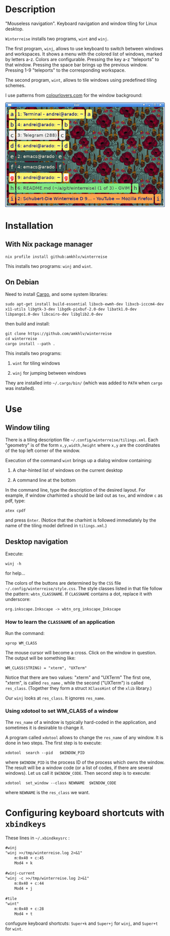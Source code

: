 Description
===========

"Mouseless navigation". Keyboard navigation and window tiling for Linux desktop. 

`Winterreise` installs two programs, `wint` and `winj`.

The first program, `winj`, allows to use keyboard to switch between windows and workspaces. 
It shows a menu with the colored list of windows, marked by letters a-z. 
Colors are configurable. Pressing the key a-z "teleports" to that window. 
Pressing the space bar brings up the previous window. Pressing 1-9 "teleports" to the corresponding workspace. 

The second program, `wint`, allows to tile windows using predefined tiling schemes. 

I use patterns from [colourlovers.com](http://www.colourlovers.com/lover/albenaj) for the window background:

![Screenshot](screenshot.png "Screenshot")


Installation
============

With Nix package manager
------------------------

    nix profile install github:amkhlv/winterreise


This installs two programs: `winj` and `wint`.

On Debian
---------

Need to install [Cargo](https://www.rust-lang.org/tools/install), 
and some system libraries:

    sudo apt-get install build-essential libxcb-ewmh-dev libxcb-icccm4-dev x11-utils libgtk-3-dev libgdk-pixbuf-2.0-dev libatk1.0-dev libpango1.0-dev libcairo-dev libglib2.0-dev

then build and install:

    git clone https://github.com/amkhlv/winterreise
    cd winterreise
    cargo install --path .

This installs two programs: 

1. `wint` for tiling windows

2. `winj` for jumping between windows

They are installed into `~/.cargo/bin/` (which was added to `PATH` when `cargo` was installed).

Use
===

Window tiling
-------------

There is a tiling description file `~/.config/winterreise/tilings.xml`.
Each "geometry" is of the form `x,y,width,height` where `x,y` are the coordinates of the top left corner of the window.

Execution of the command `wint` brings up a dialog window containing:

1. A char-hinted list of windows on the current desktop

2. A command line at the bottom

In the command line, type the description of the desired layout. For example, if window charhinted `a` should be laid out as `tex`,
and window `c` as pdf, type:

    atex cpdf

and press `Enter`. (Notice that the charhint is followed immediately by the name of the tiling model defined in `tilings.xml`.)


Desktop navigation
------------------

Execute:

    winj -h

for help...

The colors of the buttons are determined by the `CSS` file `~/.config/winterreise/style.css`. 
The style classes listed in that file follow the pattern: `wbtn_CLASSNAME`. 
If `CLASSNAME` contains a dot, replace it with underscore:

    org.inkscape.Inkscape -> wbtn_org_inkscape_Inkscape


### How to learn the `CLASSNAME` of an application

Run the command:

    xprop WM_CLASS

The mouse cursor will become a cross. Click on the window in question.
The output will be something like:

    WM_CLASS(STRING) = "xterm", "UXTerm"

Notice that there are two values: "xterm" and "UXTerm"
The first one, "xterm", is called `res_name` , while the second ("UXTerm") is called `res_class`.
(Together they form a struct `XClassHint` of the `xlib` library.) 

Our `winj` looks at `res_class`. It ignores `res_name`.


### Using xdotool to set WM_CLASS of a window

The `res_name` of  a window is typically hard-coded in the application, and
sometimes it is desirable to change it.

A program called `xdotool` allows to change the `res_name` of any window. It is done
in two steps. The first step is to execute:

    xdotool  search --pid   $WINDOW_PID

where `$WINDOW_PID` is the process ID of the process which owns the window.
The result will be a window code (or a list of codes, if there are several windows). 
Let us call it `$WINDOW_CODE`. Then second step is to execute:

    xdotool  set_window --class NEWNAME  $WINDOW_CODE

where `NEWNAME` is the `res_class` we want.


Configuring keyboard shortcuts with `xbindkeys`
===============================================

These lines in `~/.xbindkeysrc` :

    #winj
    "winj >>/tmp/winterreise.log 2>&1"
        m:0x40 + c:45
        Mod4 + k
    
    #winj-current
    "winj -c >>/tmp/winterreise.log 2>&1"
        m:0x40 + c:44
        Mod4 + j
    
    #tile
    "wint"
        m:0x40 + c:28
        Mod4 + t

confugure keyboard shortcuts: `Super+k` and `Super+j` for `winj`, and `Super+t` for `wint`.

